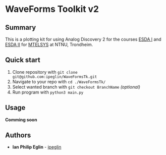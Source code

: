 # WaveForms Toolkit v2

## Summary

This is a plotting kit for using Analog Discovery 2 for the courses [ESDA I](https://www.ntnu.edu/studies/courses/TTT4260#tab=omEmnet) and [ESDA II](https://www.ntnu.edu/studies/courses/TTT4265#tab=omEmnet) for [MTELSYS](https://www.ntnu.edu/studies/mtelsys) at NTNU, Trondheim.

## Quick start

1. Clone repository with `git clone 
git@github.com:ipeglin/WaveFormsTk.git`
2. Navigate to your repo with `cd ./WaveFormsTk/`
3. Select wanted branch with `git checkout BranchName` *(optional)*
4. Run program with `python3 main.py`

## Usage

**Comming soon**

## Authors

* **Ian Philip Eglin** - [ipeglin](https://github.com/ipeglin)
